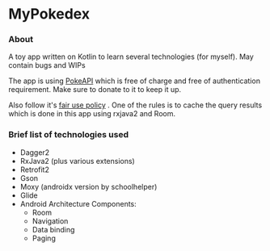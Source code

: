 # MyPokedex

### About
A toy app written on Kotlin to learn several technologies (for myself). May contain bugs and WIPs

The app is using  [PokeAPI](https://github.com/PokeAPI/pokeapi) which is free of charge and free of authentication requirement. 
Make sure to donate to it to keep it up.

Also follow it's [fair use policy](https://pokeapi.co/docs/v2.html#fairuse) .
One of the rules is to cache the query results which is done in this app using rxjava2 and Room.

### Brief list of technologies used
- Dagger2 
- RxJava2 (plus various extensions)
- Retrofit2
- Gson
- Moxy (androidx version by schoolhelper)
- Glide
- Android Architecture Components:
  - Room
  - Navigation
  - Data binding
  - Paging